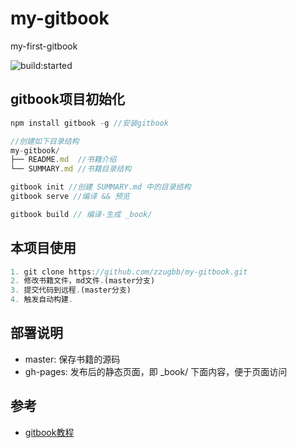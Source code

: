 # my-gitbook

my-first-gitbook

<img src="https://travis-ci.org/zzugbb/my-gitbook.svg?branch=master" alt="build:started">

## gitbook项目初始化

```js
npm install gitbook -g //安装gitbook

//创建如下目录结构
my-gitbook/
├── README.md  //书籍介绍
└── SUMMARY.md //书籍目录结构

gitbook init //创建 SUMMARY.md 中的目录结构
gitbook serve //编译 && 预览

gitbook build // 编译-生成 _book/
```

## 本项目使用

```js
1. git clone https://github.com/zzugbb/my-gitbook.git
2. 修改书籍文件，md文件.(master分支)
3. 提交代码到远程.(master分支)
4. 触发自动构建.
```

## 部署说明

* master: 保存书籍的源码
* gh-pages: 发布后的静态页面，即 _book/ 下面内容，便于页面访问

## 参考

* [gitbook教程](http://www.chengweiyang.cn/gitbook/introduction/README.html)